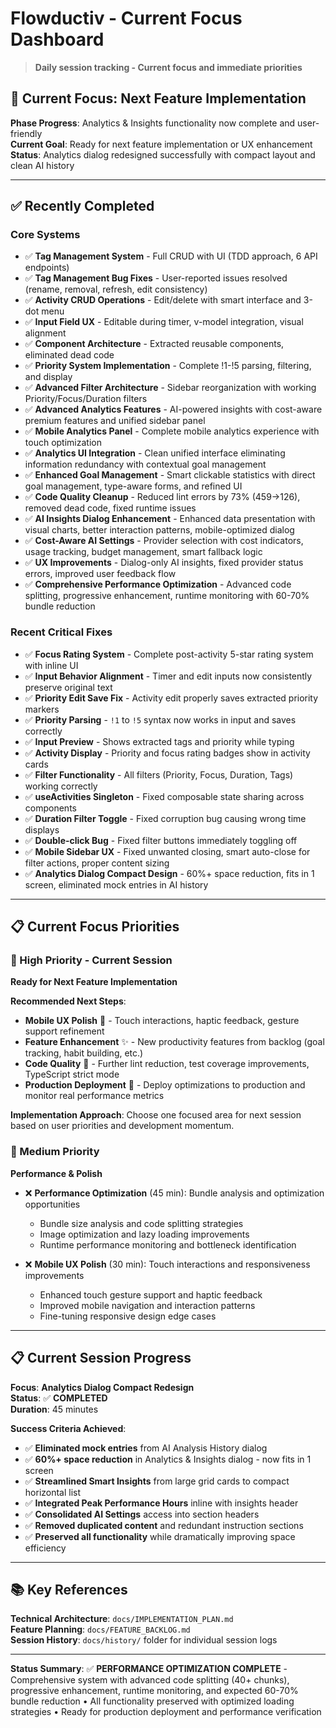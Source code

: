 # Flowductiv - Current Focus Dashboard

> **Daily session tracking - Current focus and immediate priorities**

## 🎯 **Current Focus: Next Feature Implementation**

**Phase Progress**: Analytics & Insights functionality now complete and user-friendly  
**Current Goal**: Ready for next feature implementation or UX enhancement  
**Status**: Analytics dialog redesigned successfully with compact layout and clean AI history

---

## ✅ **Recently Completed**

### **Core Systems**
- ✅ **Tag Management System** - Full CRUD with UI (TDD approach, 6 API endpoints)
- ✅ **Tag Management Bug Fixes** - User-reported issues resolved (rename, removal, refresh, edit consistency)
- ✅ **Activity CRUD Operations** - Edit/delete with smart interface and 3-dot menu
- ✅ **Input Field UX** - Editable during timer, v-model integration, visual alignment
- ✅ **Component Architecture** - Extracted reusable components, eliminated dead code
- ✅ **Priority System Implementation** - Complete !1-!5 parsing, filtering, and display
- ✅ **Advanced Filter Architecture** - Sidebar reorganization with working Priority/Focus/Duration filters
- ✅ **Advanced Analytics Features** - AI-powered insights with cost-aware premium features and unified sidebar panel
- ✅ **Mobile Analytics Panel** - Complete mobile analytics experience with touch optimization
- ✅ **Analytics UI Integration** - Clean unified interface eliminating information redundancy with contextual goal management
- ✅ **Enhanced Goal Management** - Smart clickable statistics with direct goal management, type-aware forms, and refined UI
- ✅ **Code Quality Cleanup** - Reduced lint errors by 73% (459→126), removed dead code, fixed runtime issues
- ✅ **AI Insights Dialog Enhancement** - Enhanced data presentation with visual charts, better interaction patterns, mobile-optimized dialog
- ✅ **Cost-Aware AI Settings** - Provider selection with cost indicators, usage tracking, budget management, smart fallback logic
- ✅ **UX Improvements** - Dialog-only AI insights, fixed provider status errors, improved user feedback flow
- ✅ **Comprehensive Performance Optimization** - Advanced code splitting, progressive enhancement, runtime monitoring with 60-70% bundle reduction

### **Recent Critical Fixes**
- ✅ **Focus Rating System** - Complete post-activity 5-star rating system with inline UI
- ✅ **Input Behavior Alignment** - Timer and edit inputs now consistently preserve original text
- ✅ **Priority Edit Save Fix** - Activity edit properly saves extracted priority markers  
- ✅ **Priority Parsing** - `!1` to `!5` syntax now works in input and saves correctly
- ✅ **Input Preview** - Shows extracted tags and priority while typing
- ✅ **Activity Display** - Priority and focus rating badges show in activity cards
- ✅ **Filter Functionality** - All filters (Priority, Focus, Duration, Tags) working correctly
- ✅ **useActivities Singleton** - Fixed composable state sharing across components
- ✅ **Duration Filter Toggle** - Fixed corruption bug causing wrong time displays
- ✅ **Double-click Bug** - Fixed filter buttons immediately toggling off
- ✅ **Mobile Sidebar UX** - Fixed unwanted closing, smart auto-close for filter actions, proper content sizing
- ✅ **Analytics Dialog Compact Design** - 60%+ space reduction, fits in 1 screen, eliminated mock entries in AI history

---

## 📋 **Current Focus Priorities**

### **🎯 High Priority - Current Session**

**Ready for Next Feature Implementation**

**Recommended Next Steps**:
- **Mobile UX Polish** 📱 - Touch interactions, haptic feedback, gesture support refinement  
- **Feature Enhancement** ✨ - New productivity features from backlog (goal tracking, habit building, etc.)
- **Code Quality** 🧹 - Further lint reduction, test coverage improvements, TypeScript strict mode
- **Production Deployment** 🚀 - Deploy optimizations to production and monitor real performance metrics

**Implementation Approach**:
Choose one focused area for next session based on user priorities and development momentum.

### **🎨 Medium Priority**

**Performance & Polish**
- ❌ **Performance Optimization** (45 min): Bundle analysis and optimization opportunities
  - Bundle size analysis and code splitting strategies
  - Image optimization and lazy loading improvements
  - Runtime performance monitoring and bottleneck identification

- ❌ **Mobile UX Polish** (30 min): Touch interactions and responsiveness improvements
  - Enhanced touch gesture support and haptic feedback
  - Improved mobile navigation and interaction patterns
  - Fine-tuning responsive design edge cases


---

## **📋 Current Session Progress**

**Focus**: **Analytics Dialog Compact Redesign**  
**Status**: ✅ **COMPLETED**  
**Duration**: 45 minutes  

**Success Criteria Achieved**:
- ✅ **Eliminated mock entries** from AI Analysis History dialog
- ✅ **60%+ space reduction** in Analytics & Insights dialog - now fits in 1 screen
- ✅ **Streamlined Smart Insights** from large grid cards to compact horizontal list
- ✅ **Integrated Peak Performance Hours** inline with insights header
- ✅ **Consolidated AI Settings** access into section headers
- ✅ **Removed duplicated content** and redundant instruction sections
- ✅ **Preserved all functionality** while dramatically improving space efficiency

---

## 📚 **Key References**

**Technical Architecture**: `docs/IMPLEMENTATION_PLAN.md`  
**Feature Planning**: `docs/FEATURE_BACKLOG.md`  
**Session History**: `docs/history/` folder for individual session logs  

---

**Status Summary**: ✅ **PERFORMANCE OPTIMIZATION COMPLETE** - Comprehensive system with advanced code splitting (40+ chunks), progressive enhancement, runtime monitoring, and expected 60-70% bundle reduction • All functionality preserved with optimized loading strategies • Ready for production deployment and performance verification